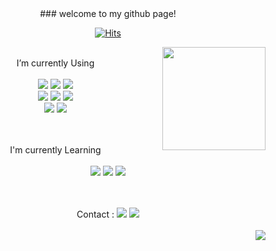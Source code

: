 

<div align=center>
### welcome to my github page!
<br>
     
[![Hits](https://hits.seeyoufarm.com/api/count/incr/badge.svg?url=https%3A%2F%2Fgithub.com%2FLimworld98&count_bg=%2379C83D&title_bg=%23555555&icon=&icon_color=%23E7E7E7&title=hits&edge_flat=false)](https://hits.seeyoufarm.com)
  
<img align='right' src="https://github-readme-stats.vercel.app/api?username=Limworld98" height="165">
     
<br>

<div>
I’m currently Using 
<br><br>
<img src="https://img.shields.io/badge/C-A8B9CC?style=flat-square&logo=C&logoColor=white"/>
<img src="https://img.shields.io/badge/C%2B%2B-00599C?style=flat-square&logo=C%2B%2B&logoColor=white"/>
<img src="https://img.shields.io/badge/Python-3776AB?style=flat-square&logo=Python&logoColor=white"/>
<br>
  
<img src="https://img.shields.io/badge/JavaScript-F7DF1E?style=flat-square&logo=JavaScript&logoColor=white"/>
<img src="https://img.shields.io/badge/jQuery-0769AD?style=flat-square&logo=jQuery&logoColor=white"/>
<img src="https://img.shields.io/badge/React-61DAFB?style=flat-square&logo=React&logoColor=white"/>
<br>
  
<img src="https://img.shields.io/badge/MySQL-4479A1?style=flat-square&logo=MySQL&logoColor=white"/>
<img src="https://img.shields.io/badge/Docker-2496ED?style=flat-square&logo=Docker&logoColor=white"/>
<br><br><br>
  
I'm currently Learning
<br><br> 
<img src="https://img.shields.io/badge/Java-007396?style=flat-square&logo=Java&logoColor=white"/>
<img src="https://img.shields.io/badge/Jupyter-F37626?style=flat-square&logo=Jupyter&logoColor=white"/>
<img src="https://img.shields.io/badge/MongoDB-47A248?style=flat-square&logo=MongoDB&logoColor=white"/>
</div>
<br><br>
<div>
Contact : 
<a href="https://phoenix1228@dgu.ac.kr"><img src="http://img.shields.io/badge/Gmail-EA4335?style=flat&logo=Gmail&logoColor=white&link=https://phoenix1228@dgu.ac.kr"/></a>
<a href="https://www.instagram.com/hyxxlk/" target="_blank"><img src="https://img.shields.io/badge/Instagram-E4405F?style=flat-square&logo=Instagram&logoColor=white"/></a>
<br><br>  
</div>
 
<img align='right' src="http://mazassumnida.wtf/api/v2/generate_badge?boj=phoenix1228">
<br><br>
</div>


<!--
**Limworld98/Limworld98** is a ✨ _special_ ✨ repository because its `README.md` (this file) appears on your GitHub profile.

Here are some ideas to get you started:

- 🔭 I’m currently working on ...
- 🌱 I’m currently learning ...
- 👯 I’m looking to collaborate on ...
- 🤔 I’m looking for help with ...
- 💬 Ask me about ...
- 📫 How to reach me: ...
- 😄 Pronouns: ...
- ⚡ Fun fact: ...
-->
